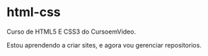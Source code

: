# html-css
 Curso de HTML5 E CSS3 do CursoemVideo.

Estou aprendendo a criar sites, e agora vou gerenciar repositorios.